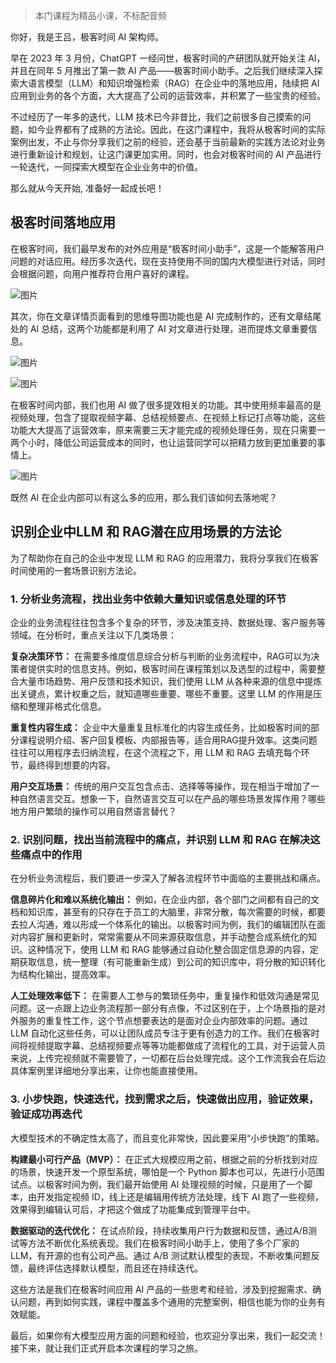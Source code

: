 > 本门课程为精品小课，不标配音频

你好，我是王吕，极客时间 AI 架构师。

早在 2023 年 3 月份，ChatGPT 一经问世，极客时间的产研团队就开始关注 AI，并且在同年 5 月推出了第一款 AI 产品——极客时间小助手。之后我们继续深入探索大语言模型（LLM）和知识增强检索（RAG）在企业中的落地应用，陆续把 AI 应用到业务的各个方面，大大提高了公司的运营效率，并积累了一些宝贵的经验。

不过经历了一年多的迭代，LLM 技术已今非昔比，我们之前很多自己摸索的问题，如今业界都有了成熟的方法论。因此，在这门课程中，我将从极客时间的实际案例出发，不止与你分享我们之前的经验，还会基于当前最新的实践方法论对业务进行重新设计和规划，让这门课更加实用。同时，也会对极客时间的 AI 产品进行一轮迭代，一同探索大模型在企业业务中的价值。

那么就从今天开始, 准备好一起成长吧！

## **极客时间落地应用**

在极客时间，我们最早发布的对外应用是“极客时间小助手”，这是一个能解答用户问题的对话应用。经历多次迭代，现在支持使用不同的国内大模型进行对话，同时会根据问题，向用户推荐符合用户喜好的课程。

![图片](https://static001.geekbang.org/resource/image/4a/b9/4a04c1ee7d9ba940977bc233978e80b9.png?wh=1751x2400)

其次，你在文章详情页面看到的思维导图功能也是 AI 完成制作的，还有文章结尾处的 AI 总结，这两个功能都是利用了 AI 对文章进行处理，进而提炼文章重要信息。

![图片](https://static001.geekbang.org/resource/image/52/16/5292086dc3d4e3793bab78b3178d0416.png?wh=1870x2072)

![图片](https://static001.geekbang.org/resource/image/59/5d/595d36361826488a19d400511590a95d.png?wh=1781x1086)

在极客时间内部，我们也用 AI 做了很多提效相关的功能。其中使用频率最高的是视频处理，包含了提取视频字幕、总结视频要点、在视频上标记打点等功能，这些功能大大提高了运营效率，原来需要三天才能完成的视频处理任务，现在只需要一两个小时，降低公司运营成本的同时，也让运营同学可以把精力放到更加重要的事情上。

![图片](https://static001.geekbang.org/resource/image/f8/f7/f830cebc591b455d0ce3249f6a5416f7.png?wh=1920x1015)

既然 AI 在企业内部可以有这么多的应用，那么我们该如何去落地呢？

## **识别企业中LLM 和 RAG潜在应用场景的方法论**

为了帮助你在自己的企业中发现 LLM 和 RAG 的应用潜力，我将分享我们在极客时间使用的一套场景识别方法论。

### 1\. 分析业务流程，找出业务中依赖大量知识或信息处理的环节

企业的业务流程往往包含多个复杂的环节，涉及决策支持、数据处理、客户服务等领域。在分析时，重点关注以下几类场景：

**复杂决策环节：** 在需要多维度信息综合分析与判断的业务流程中，RAG可以为决策者提供实时的信息支持。例如，极客时间在课程策划以及选型的过程中，需要整合大量市场趋势、用户反馈和技术知识，我们使用 LLM 从各种来源的信息中提炼出关键点，累计权重之后，就知道哪些重要、哪些不重要。这里 LLM 的作用是压缩和整理非格式化信息。

**重复性内容生成：** 企业中大量重复且标准化的内容生成任务，比如极客时间的部分课程说明介绍、客户回复模板、内部报告等，适合用RAG提升效率。这类问题往往可以用程序去归纳流程，在这个流程之下，用 LLM 和 RAG 去填充每个环节，最终得到想要的内容。

**用户交互场景：** 传统的用户交互包含点击、选择等等操作，现在相当于增加了一种自然语言交互。想象一下，自然语言交互可以在产品的哪些场景发挥作用？哪些地方用户繁琐的操作可以用自然语言替代？

### 2\. 识别问题，找出当前流程中的痛点，并识别 LLM 和 RAG 在解决这些痛点中的作用

在分析业务流程后，我们要进一步深入了解各流程环节中面临的主要挑战和痛点。

**信息碎片化和难以系统化输出：** 例如，在企业内部，各个部门之间都有自己的文档和知识库，甚至有的只存在于员工的大脑里，非常分散，每次需要的时候，都要去拉人沟通，难以形成一个体系化的输出。以极客时间为例，我们的编辑团队在面对内容扩展和更新时，常常需要从不同来源获取信息，并手动整合成系统化的知识。这种情况下，使用 LLM 和 RAG 能够通过自动化整合固定信息源的内容，定期获取信息，统一整理（有可能重新生成）到公司的知识库中，将分散的知识转化为结构化输出，提高效率。

**人工处理效率低下：** 在需要人工参与的繁琐任务中，重复操作和低效沟通是常见问题。这一点跟上边业务流程那一部分有点像，不过区别在于，上个场景指的是对外服务的重复性工作，这个节点想要表达的是面对企业内部效率的问题。通过 LLM 自动化这些任务，可以让团队成员专注于更有创造力的工作。我们在极客时间将视频提取字幕、总结视频要点等等功能都做成了流程化的工具，对于运营人员来说，上传完视频就不需要管了，一切都在后台处理完成。这个工作流我会在后边具体案例里详细地分享出来，让你也能直接使用。

### 3\. 小步快跑，快速迭代，找到需求之后，快速做出应用，验证效果，验证成功再迭代

大模型技术的不确定性太高了，而且变化非常快，因此要采用“小步快跑”的策略。

**构建最小可行产品（MVP）：** 在正式大规模应用之前，根据之前的分析找到对应的场景，快速开发一个原型系统，哪怕是一个 Python 脚本也可以，先进行小范围试点。以极客时间为例，我们最开始使用 AI 处理视频的时候，只是用了一个脚本，由开发指定视频 ID，线上还是编辑用传统方法处理，线下 AI 跑了一些视频，效果得到编辑认可后，才把这个做成了功能集成到管理平台中。

**数据驱动的迭代优化：** 在试点阶段，持续收集用户行为数据和反馈，通过A/B测试等方法不断优化系统表现。我们在极客时间小助手上，使用了多个厂家的 LLM，有开源的也有公司产品。通过 A/B 测试默认模型的表现，不断收集问题反馈，最终评估选择默认模型，而且还在持续迭代。

这些方法是我们在极客时间应用 AI 产品的一些思考和经验，涉及到挖掘需求、确认问题，再到如何实践，课程中覆盖多个通用的完整案例，相信也能为你的业务有效赋能。

最后，如果你有大模型应用方面的问题和经验，也欢迎分享出来，我们一起交流！接下来，就让我们正式开启本次课程的学习之旅。